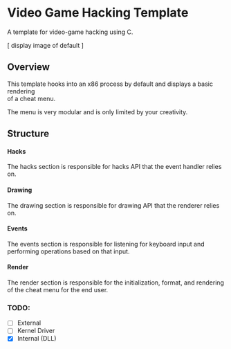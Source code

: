 # Video Game Hacking Template
A template for video-game hacking using C.

[ display image of default ]

## Overview
This template hooks into an x86 process by default and displays a basic rendering  
of a cheat menu.

The menu is very modular and is only limited by your creativity.

## Structure
#### Hacks
The hacks section is responsible for hacks API that the event handler relies on.
#### Drawing
The drawing section is responsible for drawing API that the renderer relies on.
#### Events
The events section is responsible for listening for keyboard input and  
performing operations based on that input.
#### Render
The render section is responsible for the initialization, format, and rendering  
of the cheat menu for the end user.

### TODO:
- [ ] External
- [ ] Kernel Driver
- [x] Internal (DLL)
